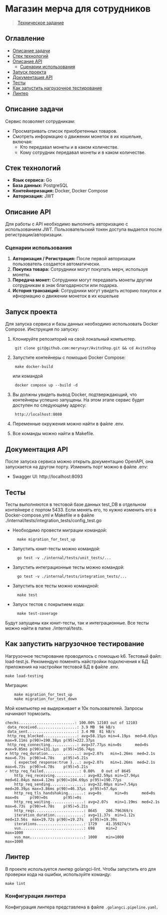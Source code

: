 # Магазин мерча для сотрудников

> [Техническое задание](./TASKS.md)


## Оглавление
- [Описание задачи](#описание-задачи)
- [Стек технологий](#стек-технологий)
- [Описание API](#описание-api)
  - [Сценарии использования](#сценарии-использования)
- [Запуск проекта](#запуск-проекта)
- [Документация API](#документация-api)
- [Тесты](#тесты)
- [Как запустить нагрузочное тестирование](#как-запустить-нагрузочное-тестирование)
- [Линтер](#линтер)

## Описание задачи

Сервис позволяет сотрудникам:

- Просматривать список приобретенных товаров.
- Смотреть информацию о движении монеток в их кошельке, включая:
  - Кто передавал монеты и в каком количестве.
  - Кому сотрудник передавал монеты и в каком количестве.

## Стек технологий

- **Язык сервиса:** Go
- **База данных:** PostgreSQL
- **Контейнеризация:** Docker, Docker Compose
- **Авторизация:** JWT

## Описание API

Для работы с API необходимо выполнить авторизацию с использованием JWT. Пользовательский токен доступа выдается после регистрации/авторизации.

### Сценарии использования

1. **Авторизация / Регистрация:** После первой авторизации пользователь создается автоматически.
2. **Покупка товара:** Сотрудники могут покупать мерч, используя монеты.
3. **Передача монет:** Сотрудники могут передавать монеты другим сотрудникам в знак благодарности или подарка.
4. **История транзакций**: Сотрудники могут увидеть историю покупок и ифнормацию о движении монеток в их кошельке


## Запуск проекта

Для запуска сервиса и базы данных необходимо использовать Docker Compose. Инструкция по запуску:

1. Клонируйте репозиторий на свой локальный компьютер.

        git clone git@github.com:merynayr/AvitoShop.git && cd AvitoShop

2. Запустите контейнеры с помощью Docker Compose:

        make docker-build
    или командой

        docker compose up --build -d

3. Вы должны увидеть вывод Docker, подтверждающий, что контейнеры успешно запущены. На этом этапе сервис будет доступен по следующему адресу:

        http://localhost:8080

4. Переменные окружения можно найти в файле .env.

5. Все команды можно найти в Makefile.
## Документация API

После запуска сервиса можно открыть документацию OpenAPI, она запускается на другом порту. Изменить порт можно в файле .env:

- Swagger UI: http://localhost:8093

## Тесты

Тесты выполняются в тестовой базе данных test_DB в отдельном контейнере с портом 5433. Если менять его, то нужно изменить его в Docker-compose.yml и
Makefile и в файле ./internal/tests/integration_tests/config_test.go

- Необходимо провести миграции командой:
        
        make migration_for_test_up

- Запустить юнит-тесты можно командой:

        go test -v ./internal/tests/unit_tests/...

- Запустить интеграционные тесты можно командой:

        go test -v ./internal/tests/integration_tests/...

- Запустить все тесты можно командной:

        make test

- Запуск тестов с покрытием кода:

        make test-coverage

Будут запущены как юнит-тесты, так и интеграционные.
Все тесты можно найти в папке ./internal/tests.

## Как запустить нагрузочное тестирование

Нагрузочное тестирование проводилось с помощью k6. Тестовый файл: load-test.js. Рекомендую поменять найстройки подключения к БД приложения на настройки тестовой БД в файле .env.
    
    make load-testing

Миграции:

        make migration_for_test_up
        make migration_for_test_down

Мой компьютер не выдерживает и 10к пользователей. Запросы начинают тормозить.

    checks.........................: 100.00% 12103 out of 12103
     data_received..................: 3.9 MB  94 kB/s
     data_sent......................: 3.4 MB  81 kB/s
     http_req_blocked...............: avg=58.15µs min=4.19µs  med=8.03µs  max=9.11ms p(90)=190.38µs p(95)=222.37µs
     http_req_connecting............: avg=37.77µs min=0s      med=0s      max=9.05ms p(90)=131.1µs  p(95)=156.74µs
    ✗ http_req_duration..............: avg=2.07s   min=1.26ms  med=2.1s    max=6.73s  p(90)=4.78s    p(95)=5.21s   
        { expected_response:true }...: avg=2.07s   min=1.26ms  med=2.1s    max=6.73s  p(90)=4.78s    p(95)=5.21s   
    ✓ http_req_failed................: 0.00%   0 out of 8645
        http_req_receiving.............: avg=82.59µs min=17.94µs med=61.04µs max=4.12ms p(90)=104.69µs p(95)=190.77µs
        http_req_sending...............: avg=32.08µs min=7.54µs  med=20.39µs max=3.86ms p(90)=46.37µs  p(95)=57.6µs  
        http_req_tls_handshaking.......: avg=0s      min=0s      med=0s      max=0s     p(90)=0s       p(95)=0s      
        http_req_waiting...............: avg=2.07s   min=1.19ms  med=2.1s    max=6.73s  p(90)=4.78s    p(95)=5.21s   
        http_reqs......................: 8645    206.796369/s
        iteration_duration.............: avg=11.37s  min=1.12s   med=13.56s  max=19.72s p(90)=19.27s   p(95)=19.39s  
        iterations.....................: 1729    41.359274/s
        vus............................: 698     min=2              max=1000
        vus_max........................: 1000    min=1000           max=1000

## Линтер

В проекте используется линтер golangci-lint. Чтобы запустить его для проверки кода на ошибки, используйте команду:

    make lint

### Конфигурация линтера
Конфигурация линтера представлена в файле `.golangci.pipeline.yaml`.

